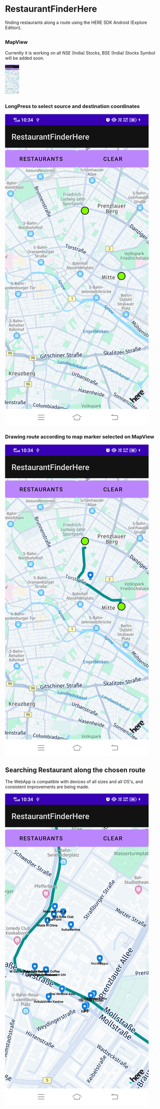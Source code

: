 # RestaurantFinderHere
 finding restaurants along a route using the HERE SDK Android (Explore Edition).
## 

### MapView
Currently it is working on all NSE (India) Stocks, BSE (India) Stocks Symbol will be added soon.

<img src="https://raw.githubusercontent.com/abhiditi/RestaurantFinderHere/main/app/images/device-2021-08-15-223047.png" height="100">

### LongPress to select source and destination coordinates
![](https://raw.githubusercontent.com/abhiditi/RestaurantFinderHere/main/app/images/device-2021-08-15-223112.png)

### Drawing route according to map marker selected on MapView 
![](https://raw.githubusercontent.com/abhiditi/RestaurantFinderHere/main/app/images/device-2021-08-15-223129.png)

## Searching Restaurant along the chosen route
The WebApp is compatible with devices of all sizes and all OS's, and consistent improvements are being made.

![](https://raw.githubusercontent.com/abhiditi/RestaurantFinderHere/main/app/images/device-2021-08-15-223148.png)
